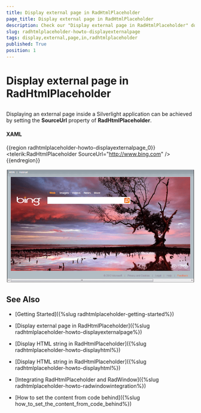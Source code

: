 ```yaml
---
title: Display external page in RadHtmlPlaceholder
page_title: Display external page in RadHtmlPlaceholder
description: Check our "Display external page in RadHtmlPlaceholder" documentation article for the RadHtmlPlaceholder WPF control.
slug: radhtmlplaceholder-howto-displayexternalpage
tags: display,external,page,in,radhtmlplaceholder
published: True
position: 1
---
```


# Display external page in RadHtmlPlaceholder



## 

Displaying an external page inside a Silverlight application can be achieved by setting the __SourceUrl__ property of __RadHtmlPlaceholder__.
		

#### __XAML__

{{region radhtmlplaceholder-howto-displayexternalpage_0}}
	<UserControl x:Class="RadHtmlPlaceholderDemo.Page" 
	             xmlns="http://schemas.microsoft.com/winfx/2006/xaml/presentation"
	             xmlns:x="http://schemas.microsoft.com/winfx/2006/xaml"
	             xmlns:telerik="http://schemas.telerik.com/2008/xaml/presentation"
	             Width="700"
	             Height="480">
	    <Grid x:Name="LayoutRoot" Background="White">
	        <Border BorderBrush="Black" BorderThickness="1">
	            <telerik:RadHtmlPlaceholder SourceUrl="http://www.bing.com" />
	        </Border>
	    </Grid>
	</UserControl>
{{endregion}}





![htmlplaceholder-getting-started](images/htmlplaceholder-getting-started.png)

## See Also

 * [Getting Started]({%slug radhtmlplaceholder-getting-started%})

 * [Display external page in RadHtmlPlaceholder]({%slug radhtmlplaceholder-howto-displayexternalpage%})

 * [Display HTML string in RadHtmlPlaceholder]({%slug radhtmlplaceholder-howto-displayhtml%})

 * [Display HTML string in RadHtmlPlaceholder]({%slug radhtmlplaceholder-howto-displayhtml%})

 * [Integrating RadHtmlPlaceholder and RadWindow]({%slug radhtmlplaceholder-howto-radwindowintegration%})

 * [How to set the content from code behind]({%slug how_to_set_the_content_from_code_behind%})

